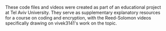 These code files and videos were created as part of an educational project at Tel Aviv University. 
They serve as supplementary explanatory resources for a course on coding and encryption, with the Reed-Solomon videos specifically drawing on vivek3141's work on the topic.
